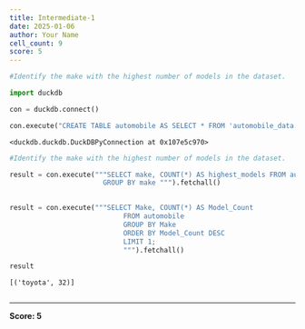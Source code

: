 ```yaml
---
title: Intermediate-1
date: 2025-01-06
author: Your Name
cell_count: 9
score: 5
---
```


```python
#Identify the make with the highest number of models in the dataset.
```


```python
import duckdb
```


```python
con = duckdb.connect()
```


```python
con.execute("CREATE TABLE automobile AS SELECT * FROM 'automobile_data.csv'")
```




    <duckdb.duckdb.DuckDBPyConnection at 0x107e5c970>




```python
#Identify the make with the highest number of models in the dataset.
```


```python
result = con.execute("""SELECT make, COUNT(*) AS highest_models FROM automobile
                       GROUP BY make """).fetchall()
                        
```


```python
result = con.execute("""SELECT Make, COUNT(*) AS Model_Count
                            FROM automobile
                            GROUP BY Make
                            ORDER BY Model_Count DESC
                            LIMIT 1;
                            """).fetchall()
```


```python
result
```




    [('toyota', 32)]




```python

```


---
**Score: 5**
